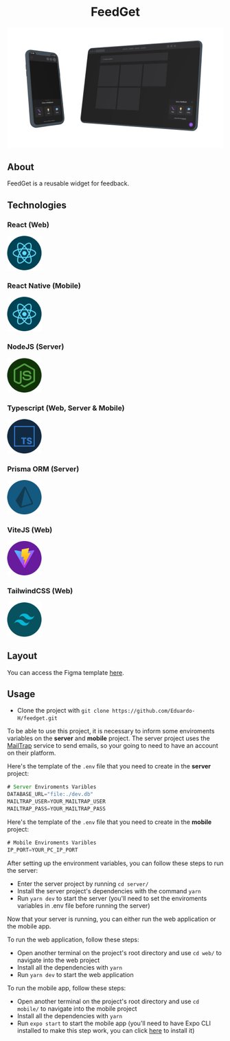 <div align="center">
  <h1>FeedGet</h1>
</div>

<img src=".github/thumbnail.png" />

## About
FeedGet is a reusable widget for feedback.

## Technologies
### React (Web)
[<img src=".github/react.png" width="80px">](https://reactjs.org/)

### React Native (Mobile)
[<img src=".github/react.png" width="80px">](https://reactnative.dev/)

### NodeJS (Server)
[<img src=".github/node.png" width="80px">](https://nodejs.org/en/)

### Typescript (Web, Server & Mobile)
[<img src=".github/typescript.png" width="80px">](https://www.typescriptlang.org/)

### Prisma ORM (Server)
[<img src=".github/prisma.png" width="80px">](https://www.prisma.io/)

### ViteJS (Web)
[<img src=".github/vitejs.png" width="80px">](https://vitejs.dev/)

### TailwindCSS (Web)
[<img src=".github/tailwindcss.png" width="80px">](https://tailwindcss.com/)

## Layout
You can access the Figma template [here](https://www.figma.com/file/RArvOWvvUsn8232ZOpF8MZ/Feedback-Widget-(Rocketseat)?node-id=100%3A2114).

## Usage
- Clone the project with `git clone https://github.com/Eduardo-H/feedget.git`

To be able to use this project, it is necessary to inform some enviroments variables on the <strong>server</strong> and <strong>mobile</strong> project. The server project uses the [MailTrap]() service to send emails, so your going to need to have an account on their platform. 

Here's the template of the `.env` file that you need to create in the <strong>server</strong> project:
```javascript
# Server Enviroments Varibles
DATABASE_URL="file:./dev.db"
MAILTRAP_USER=YOUR_MAILTRAP_USER
MAILTRAP_PASS=YOUR_MAILTRAP_PASS
```

Here's the template of the `.env` file that you need to create in the <strong>mobile</strong> project:
```javascript
# Mobile Enviroments Varibles
IP_PORT=YOUR_PC_IP_PORT
```

After setting up the environment variables, you can follow these steps to run the server:
- Enter the server project by running `cd server/`
- Install the server project's dependencies with the command `yarn`
- Run `yarn dev` to start the server (you'll need to set the enviroments variables in .env file before running the server)

Now that your server is running, you can either run the web application or the mobile app.

To run the web application, follow these steps:
- Open another terminal on the project's root directory and use `cd web/` to navigate into the web project
- Install all the dependencies with `yarn`
- Run `yarn dev` to start the web application

To run the mobile app, follow these steps:
- Open another terminal on the project's root directory and use `cd mobile/` to navigate into the mobile project
- Install all the dependencies with `yarn`
- Run `expo start` to start the mobile app (you'll need to have Expo CLI installed to make this step work, you can click [here](https://docs.expo.dev/workflow/expo-cli/) to install it)